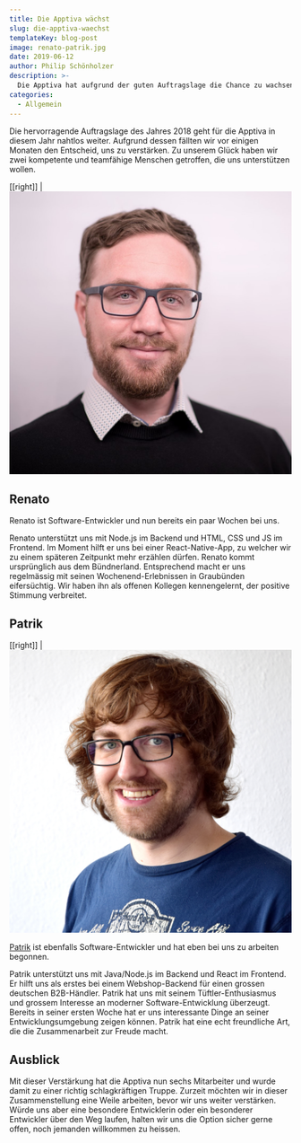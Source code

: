 ```yaml
---
title: Die Apptiva wächst
slug: die-apptiva-waechst
templateKey: blog-post
image: renato-patrik.jpg
date: 2019-06-12
author: Philip Schönholzer
description: >-
  Die Apptiva hat aufgrund der guten Auftragslage die Chance zu wachsen. Mit Renato und Patrik freuen wir uns, zwei "Neue" bei uns im Team begrüssen zu dürfen.
categories:
  - Allgemein
---
```


Die hervorragende Auftragslage des Jahres 2018 geht für die Apptiva in diesem Jahr nahtlos weiter. Aufgrund dessen fällten wir vor einigen Monaten den Entscheid, uns zu verstärken. Zu unserem Glück haben wir zwei kompetente und teamfähige Menschen getroffen, die uns unterstützen wollen.

[[right]]
|![Renato Wasescha](../../data/employees/renato-wasescha/renato-wasescha.jpg)

## Renato

Renato ist Software-Entwickler und nun bereits ein paar Wochen bei uns.

Renato unterstützt uns mit Node.js im Backend und HTML, CSS und JS im Frontend. Im Moment hilft er uns bei einer React-Native-App, zu welcher wir zu einem späteren Zeitpunkt mehr erzählen dürfen. Renato kommt ursprünglich aus dem Bündnerland. Entsprechend macht er uns regelmässig mit seinen Wochenend-Erlebnissen in Graubünden eifersüchtig. Wir haben ihn als offenen Kollegen kennengelernt, der positive Stimmung verbreitet.

## Patrik

[[right]]
|![Patrik Stutz](../../data/employees/patrik-stutz/patrik-stutz.jpg)

[Patrik](/patrik-stutz/) ist ebenfalls Software-Entwickler und hat eben bei uns zu arbeiten begonnen.

Patrik unterstützt uns mit Java/Node.js im Backend und React im Frontend. Er hilft uns als erstes bei einem Webshop-Backend für einen grossen deutschen B2B-Händler. Patrik hat uns mit seinem Tüftler-Enthusiasmus und grossem Interesse an moderner Software-Entwicklung überzeugt. Bereits in seiner ersten Woche hat er uns interessante Dinge an seiner Entwicklungsumgebung zeigen können. Patrik hat eine echt freundliche Art, die die Zusammenarbeit zur Freude macht.

## Ausblick

Mit dieser Verstärkung hat die Apptiva nun sechs Mitarbeiter und wurde damit zu einer richtig schlagkräftigen Truppe. Zurzeit möchten wir in dieser Zusammenstellung eine Weile arbeiten, bevor wir uns weiter verstärken. Würde uns aber eine besondere Entwicklerin oder ein besonderer Entwickler über den Weg laufen, halten wir uns die Option sicher gerne offen, noch jemanden willkommen zu heissen.

